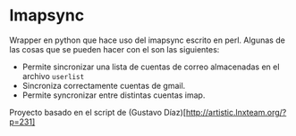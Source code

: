 Imapsync
========

Wrapper en python que hace uso del imapsync escrito en perl. 
Algunas de las cosas que se pueden hacer con el son las siguientes:

- Permite sincronizar una lista de cuentas de correo almacenadas en el archivo `userlist`
- Sincroniza correctamente cuentas de gmail.
- Permite syncronizar entre distintas cuentas imap.

Proyecto basado en el script de (Gustavo Díaz)[http://artistic.lnxteam.org/?p=231]
